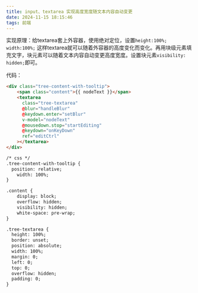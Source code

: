 ```yaml
---
title: input、textarea 实现高度宽度随文本内容自动变更
date: 2024-11-15 18:15:46
tags: 前端
---
```


实现原理：给textarea套上外容器，使用绝对定位，设置`height:100%; width:100%;` 这样textarea就可以随着外容器的高度变化而变化。再用块级元素填充文字，块元素可以随着文本内容自动变更高度宽度。设置块元素`visibility: hidden;`即可。

代码：
```html
<div class="tree-content-with-tooltip">
    <span class="content">{{ nodeText }}</span>
    <textarea
      class="tree-textarea"
      @blur="handleBlur"
      @keydown.enter="setBlur"
      v-model="nodeText"
      @mousedown.stop="startEditing"
      @keydown="onKeyDown"
      ref="editCtrl"
    ></textarea>
</div>

/* css */
.tree-content-with-tooltip {
  position: relative;
 	width: 100%;
}

.content {
    display: block;
    overflow: hidden;
    visibility: hidden;
    white-space: pre-wrap;
}

.tree-textarea {
  height: 100%;
  border: unset;
  position: absolute;
  width: 100%;
  margin: 0;
  left: 0;
  top: 0;
  overflow: hidden;
  padding: 0;
}

```